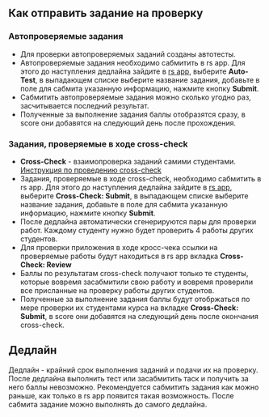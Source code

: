 ## Как отправить задание на проверку

### Автопроверяемые задания
- Для проверки автопроверяемых заданий созданы автотесты.
- Автопроверяемые задания необходимо сабмитить в rs app. Для этого до наступления дедлайна зайдите в [rs app](https://app.rs.school/), выберите **Auto-Test**, в выпадающем списке выберите название задания, добавьте в поле для сабмита указанную информацию, нажмите кнопку **Submit**.
- Сабмитить автопроверяемые задания можно сколько угодно раз, засчитывается последний результат.
- Полученные за выполнение задания баллы отобразятся сразу, в score они добавятся на следующий день после прохождения.

### Задания, проверяемые в ходе cross-check
- **Cross-Check** - взаимопроверка заданий самими студентами. [Инструкция по проведению cross-check](https://docs.rs.school/#/cross-check-flow)
- Задания, проверяемые в ходе cross-check, необходимо сабмитить в rs app. Для этого до наступления дедлайна зайдите в [rs app](https://app.rs.school/), выберите **Cross-Check: Submit**, в выпадающем списке выберите название задания, добавьте в поле для сабмита указанную информацию, нажмите кнопку **Submit**.
- После дедлайна автоматически сгенерируются пары для проверки работ. Каждому студенту нужно будет проверить 4 работы других студентов.
- Для проверки приложения в ходе кросс-чека ссылки на проверяемые работы будут находиться в rs app вкладка **Cross-Check: Review**
- Баллы по результатам cross-check получают только те студенты, которые вовремя засабмитили свою работу и вовремя проверили все присланные на проверку работы других студентов.
- Полученные за выполнение задания баллы будут отобржаться по мере проверки их студентами курса на вкладке **Cross-Check: Submit**, в score они добавятся на следующий день после окончания cross-check.

## Дедлайн
Дедлайн - крайний срок выполнения заданий и подачи их на проверку. После дедлайна выполнить тест или засабмитить таск и получить за него баллы невозможно. Рекомендуется сабмитить задания как можно раньше, как только в rs app появится такая возможность. После сабмита задание можно выполнять до самого дедлайна.